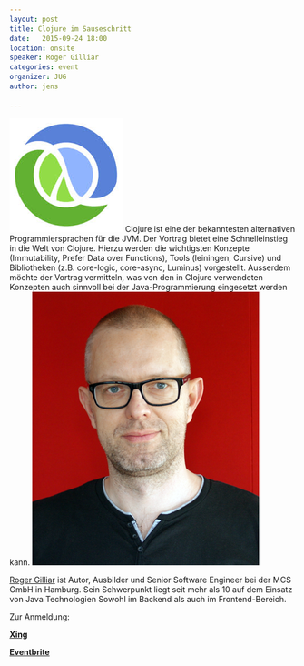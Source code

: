 ```yaml
---
layout: post
title: Clojure im Sauseschritt
date:   2015-09-24 18:00
location: onsite
speaker: Roger Gilliar
categories: event
organizer: JUG
author: jens
 
---
```

<img src="/assets/articles/2015/clojure.jpg" class="speaker" />
Clojure ist eine der bekanntesten alternativen Programmiersprachen für die JVM. 
Der Vortrag bietet eine Schnelleinstieg in die Welt von Clojure. Hierzu werden die wichtigsten 
Konzepte (Immutability, Prefer Data over Functions), Tools (leiningen, Cursive) und Bibliotheken 
(z.B. core-logic, core-async, Luminus) vorgestellt. Ausserdem möchte der Vortrag vermitteln, was 
von den in Clojure verwendeten Konzepten auch sinnvoll bei der Java-Programmierung eingesetzt 
werden kann.

<img src="/assets/articles/2015/roger-gilliar.png" class="speaker right" />

[Roger Gilliar](https://www.xing.com/profile/Roger_Gilliar) 
ist Autor, Ausbilder und Senior Software Engineer bei der MCS GmbH in Hamburg. 
Sein Schwerpunkt liegt seit mehr als 10 auf dem Einsatz von Java Technologien Sowohl im Backend als 
auch im Frontend-Bereich. 

Zur Anmeldung:

**[Xing](https://www.xing.com/events/clojure-sauseschritt-1591051)**

**[Eventbrite](https://www.eventbrite.de/e/clojure-im-sauseschritt-tickets-18222515033)**